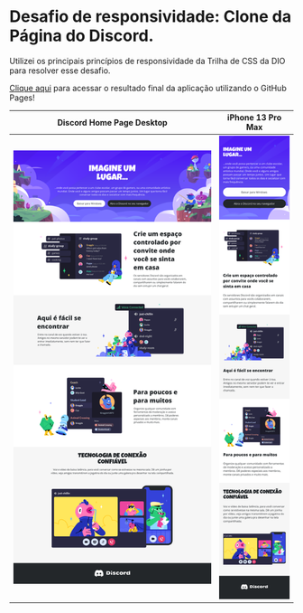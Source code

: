 # Desafio de responsividade: Clone da Página do Discord.

Utilizei os principais princípios de responsividade da Trilha de CSS da DIO para resolver esse desafio.

[Clique aqui](https://ferrgusttavo.github.io/css-responsive-discord/) para acessar o resultado final da aplicação utilizando o GitHub Pages!

| Discord Home Page Desktop | iPhone 13 Pro Max |
| ------------------------- | ----------------- |
| ![image](src/assets/Discord%20Home%20Page%20Desktop.png) | ![image](src/assets/iPhone%2013%20Pro%20Max%20-%201.png) |


